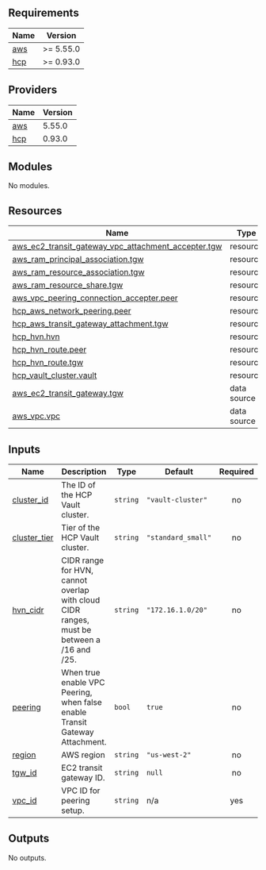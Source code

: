 <!-- BEGIN_TF_DOCS -->
## Requirements

| Name | Version |
|------|---------|
| <a name="requirement_aws"></a> [aws](#requirement\_aws) | >= 5.55.0 |
| <a name="requirement_hcp"></a> [hcp](#requirement\_hcp) | >= 0.93.0 |

## Providers

| Name | Version |
|------|---------|
| <a name="provider_aws"></a> [aws](#provider\_aws) | 5.55.0 |
| <a name="provider_hcp"></a> [hcp](#provider\_hcp) | 0.93.0 |

## Modules

No modules.

## Resources

| Name | Type |
|------|------|
| [aws_ec2_transit_gateway_vpc_attachment_accepter.tgw](https://registry.terraform.io/providers/hashicorp/aws/latest/docs/resources/ec2_transit_gateway_vpc_attachment_accepter) | resource |
| [aws_ram_principal_association.tgw](https://registry.terraform.io/providers/hashicorp/aws/latest/docs/resources/ram_principal_association) | resource |
| [aws_ram_resource_association.tgw](https://registry.terraform.io/providers/hashicorp/aws/latest/docs/resources/ram_resource_association) | resource |
| [aws_ram_resource_share.tgw](https://registry.terraform.io/providers/hashicorp/aws/latest/docs/resources/ram_resource_share) | resource |
| [aws_vpc_peering_connection_accepter.peer](https://registry.terraform.io/providers/hashicorp/aws/latest/docs/resources/vpc_peering_connection_accepter) | resource |
| [hcp_aws_network_peering.peer](https://registry.terraform.io/providers/hashicorp/hcp/latest/docs/resources/aws_network_peering) | resource |
| [hcp_aws_transit_gateway_attachment.tgw](https://registry.terraform.io/providers/hashicorp/hcp/latest/docs/resources/aws_transit_gateway_attachment) | resource |
| [hcp_hvn.hvn](https://registry.terraform.io/providers/hashicorp/hcp/latest/docs/resources/hvn) | resource |
| [hcp_hvn_route.peer](https://registry.terraform.io/providers/hashicorp/hcp/latest/docs/resources/hvn_route) | resource |
| [hcp_hvn_route.tgw](https://registry.terraform.io/providers/hashicorp/hcp/latest/docs/resources/hvn_route) | resource |
| [hcp_vault_cluster.vault](https://registry.terraform.io/providers/hashicorp/hcp/latest/docs/resources/vault_cluster) | resource |
| [aws_ec2_transit_gateway.tgw](https://registry.terraform.io/providers/hashicorp/aws/latest/docs/data-sources/ec2_transit_gateway) | data source |
| [aws_vpc.vpc](https://registry.terraform.io/providers/hashicorp/aws/latest/docs/data-sources/vpc) | data source |

## Inputs

| Name | Description | Type | Default | Required |
|------|-------------|------|---------|:--------:|
| <a name="input_cluster_id"></a> [cluster\_id](#input\_cluster\_id) | The ID of the HCP Vault cluster. | `string` | `"vault-cluster"` | no |
| <a name="input_cluster_tier"></a> [cluster\_tier](#input\_cluster\_tier) | Tier of the HCP Vault cluster. | `string` | `"standard_small"` | no |
| <a name="input_hvn_cidr"></a> [hvn\_cidr](#input\_hvn\_cidr) | CIDR range for HVN, cannot overlap with cloud CIDR ranges, must be between a /16 and /25. | `string` | `"172.16.1.0/20"` | no |
| <a name="input_peering"></a> [peering](#input\_peering) | When true enable VPC Peering, when false enable Transit Gateway Attachment. | `bool` | `true` | no |
| <a name="input_region"></a> [region](#input\_region) | AWS region | `string` | `"us-west-2"` | no |
| <a name="input_tgw_id"></a> [tgw\_id](#input\_tgw\_id) | EC2 transit gateway ID. | `string` | `null` | no |
| <a name="input_vpc_id"></a> [vpc\_id](#input\_vpc\_id) | VPC ID for peering setup. | `string` | n/a | yes |

## Outputs

No outputs.
<!-- END_TF_DOCS -->